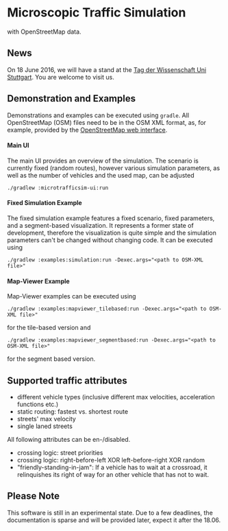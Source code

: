 # Microscopic Traffic Simulation
with OpenStreetMap data.


## News
On 18 June 2016, we will have a stand at the [Tag der Wissenschaft Uni
Stuttgart](http://www.uni-stuttgart.de/tag/2016/). You are welcome to visit
us.


## Demonstration and Examples
Demonstrations and examples can be executed using `gradle`. All OpenStreetMap
(OSM) files need to be in the OSM XML format, as, for example, provided by the
[OpenStreetMap web interface](https://www.openstreetmap.org).

#### Main UI
The main UI provides an overview of the simulation. The scenario is currently
fixed (random routes), however various simulation parameters, as well as the
number of vehicles and the used map, can be adjusted

```shell
./gradlew :microtrafficsim-ui:run
```

#### Fixed Simulation Example
The fixed simulation example features a fixed scenario, fixed parameters,
and a segment-based visualization. It represents a former state of development,
therefore the visualization is quite simple and the simulation parameters can't
be changed without changing code. It can be executed using
```shell
./gradlew :examples:simulation:run -Dexec.args="<path to OSM-XML file>"
```

#### Map-Viewer Example
Map-Viewer examples can be executed using 
```shell
./gradlew :examples:mapviewer_tilebased:run -Dexec.args="<path to OSM-XML file>"
```
for the tile-based version and
```shell
./gradlew :examples:mapviewer_segmentbased:run -Dexec.args="<path to OSM-XML file>"
```
for the segment based version.


## Supported traffic attributes
* different vehicle types (inclusive different max velocities, acceleration
  functions etc.)
* static routing: fastest vs. shortest route
* streets' max velocity
* single laned streets

All following attributes can be en-/disabled.
* crossing logic: street priorities
* crossing logic: right-before-left XOR left-before-right XOR random
* "friendly-standing-in-jam": If a vehicle has to wait at a crossroad, it
  relinquishes its right of way for an other vehicle that has not to wait.


## Please Note
This software is still in an experimental state. Due to a few deadlines, the
documentation is sparse and will be provided later, expect it after the 18.06.

